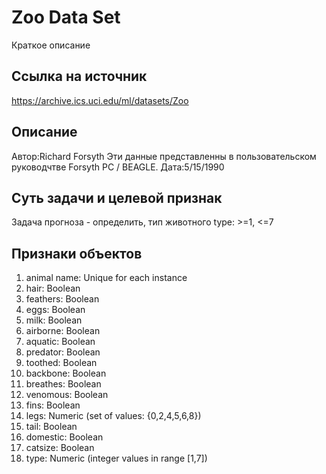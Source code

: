# Zoo Data Set
Краткое описание
## Ссылка на источник
https://archive.ics.uci.edu/ml/datasets/Zoo
## Описание
Автор:Richard Forsyth
Эти данные представленны в пользовательском руководчтве Forsyth PC / BEAGLE.
Дата:5/15/1990
## Суть задачи и целевой признак
Задача прогноза - определить, тип животного
type: >=1, <=7
## Признаки объектов
1. animal name: Unique for each instance
2. hair: Boolean
3. feathers: Boolean
4. eggs: Boolean
5. milk: Boolean
6. airborne: Boolean
7. aquatic: Boolean
8. predator: Boolean
9. toothed: Boolean
10. backbone: Boolean
11. breathes: Boolean
12. venomous: Boolean
13. fins: Boolean
14. legs: Numeric (set of values: {0,2,4,5,6,8})
15. tail: Boolean
16. domestic: Boolean
17. catsize: Boolean
18. type: Numeric (integer values in range [1,7])
